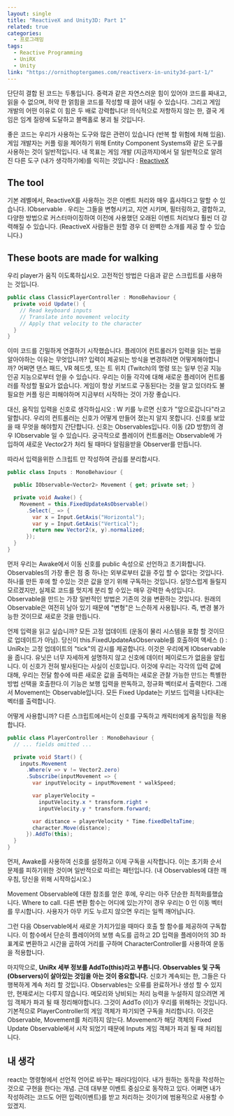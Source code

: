 ```yaml
---
layout: single
title: "ReactiveX and Unity3D: Part 1"
related: true
categories: 
  - 프로그래밍
tags:
  - Reactive Programming
  - UniRX
  - Unity
link: "https://ornithoptergames.com/reactiverx-in-unity3d-part-1/"
---
```


단단히 결합 된 코드는 두통입니다. 중력과 같은 자연스러운 힘이 있어야 코드를 짜내고, 읽을 수 없으며, 허약 한 얽힘을 코드를 작성할 때 끌어 내릴 수 있습니다. 그리고 게임 개발의 어떤 이유로 이 힘은 두 배로 강력합니다! 의식적으로 저항하지 않는 한, 결국 게임은 임계 질량에 도달하고 블랙홀로 붕괴 될 것입니다.

좋은 코드는 우리가 사용하는 도구와 많은 관련이 있습니다 (반복 할 위험에 처해 있음). 게임 개발자는 커플 링을 제어하기 위해 Entity Component Systems와 같은 도구를 사용하는 것이 일반적입니다. 내 목표는 게임 개발 (지금까지)에서 덜 일반적으로 알려진 다른 도구 (내가 생각하기에)를 익히는 것입니다 : [ReactiveX](http://reactivex.io/)

## The tool
기본 레벨에서, ReactiveX를 사용하는 것은 이벤트 처리와 매우 흡사하다고 말할 수 있습니다. IObservable <T>. 우리는 그들을 변형시키고, 지연 시키며, 필터링하고, 결합하고, 다양한 방법으로 커스터마이징하여 이전에 사용했던 오래된 이벤트 처리보다 훨씬 더 강력해질 수 있습니다. (ReactiveX 사람들은 원할 경우 더 완벽한 소개를 제공 할 수 있습니다.)

## These boots are made for walking
우리 player가 움직 이도록하십시오. 고전적인 방법은 다음과 같은 스크립트를 사용하는 것입니다.

```csharp
public class ClassicPlayerController : MonoBehaviour {
  private void Update() {
    // Read keyboard inputs
    // Translate into movement velocity
    // Apply that velocity to the character
  }
}
```

이미 코드를 긴밀하게 연결하기 시작했습니다. 플레이어 컨트롤러가 입력을 읽는 법을 알아야하는 이유는 무엇입니까? 입력이 제공되는 방식을 변경하려면 어떻게해야합니까? 어쩌면 댄스 패드, VR 헤드셋, 또는 트 위치 (Twitch)의 명령 또는 일부 인공 지능 인공 지능으로부터 얻을 수 있습니다. 우리는 이들 각각에 대해 새로운 플레이어 컨트롤러를 작성할 필요가 없습니다. 게임이 항상 키보드로 구동된다는 것을 알고 있더라도 불필요한 커플 링은 피해야하며 지금부터 시작하는 것이 가장 좋습니다.

대신, 움직임 입력을 신호로 생각하십시오 : W 키를 누르면 신호가 "앞으로갑니다"라고 말합니다. 우리의 컨트롤러는 신호가 어떻게 만들어 졌는지 알지 못합니다. 신호를 보았을 때 무엇을 해야할지 간단합니다. 신호는 Observables입니다. 이동 (2D 방향)의 경우 IObservable <Vector2> 일 수 있습니다. 궁극적으로 플레이어 컨트롤러는 Observable에 가입하여 새로운 Vector2가 처리 될 때마다 알림을받을 Observer를 만듭니다.

따라서 입력을위한 스크립트 만 작성하여 관심를 분리합시다.

```csharp
public class Inputs : MonoBehaviour {

  public IObservable<Vector2> Movement { get; private set; }

  private void Awake() {
    Movement = this.FixedUpdateAsObservable()
      .Select(_ => {
        var x = Input.GetAxis("Horizontal");
        var y = Input.GetAxis("Vertical");
        return new Vector2(x, y).normalized;
      });
  }
}
```
먼저 우리는 Awake에서 이동 신호를 public 속성으로 선언하고 초기화합니다. Observables의 가장 좋은 점 중 하나는 외부로부터 값을 주입 할 수 없다는 것입니다. 하나를 만든 후에 할 수있는 것은 값을 얻기 위해 구독하는 것입니다. 실망스럽게 들릴지 모르겠지만, 실제로 코드를 멋지게 분리 할 수있는 매우 강력한 속성입니다. Observable을 만드는 가장 일반적인 방법은 기존의 것을 변환하는 것입니다. 원래의 Observable은 여전히 ​​남아 있기 때문에 "변형"은 느슨하게 사용됩니다. 즉, 변경 불가능한 것이므로 새로운 것을 만듭니다.

언제 입력을 읽고 싶습니까? 모든 고정 업데이트 (운동이 물리 시스템을 포함 할 것이므로 업데이트가 아님). 당신이 this.FixedUpdateAsObservable를 호출하여 액세스 () : UniRx는 고정 업데이트의 "tick"의 감시를 제공합니다. 이것은 우리에게 IObservable <Unit>을 줍니다. 유닛은 너무 자세하게 설명하지 않고 신호에 데이터 페이로드가 없음을 알립니다. 이 신호가 전혀 발사된다는 사실이 신호입니다. 이것에 우리는 각각의 입력 값에 대해, 우리는 전달 함수에 따른 새로운 값을 출력하는 새로운 관찰 가능한 만드는 특별한 방법 선택을 호출한다.이 기능은 보행 입력을 판독하고, 정규화 벡터로서 출력한다. 그래서 Movement는 Observable입니다. 모든 Fixed Update는 키보드 입력을 나타내는 벡터를 출력합니다.

어떻게 사용합니까? 다른 스크립트에서는이 신호를 구독하고 캐릭터에게 움직임을 적용합니다.

```csharp
public class PlayerController : MonoBehaviour {
  // ... fields omitted ...

  private void Start() {
    inputs.Movement
      .Where(v => v != Vector2.zero)
      .Subscribe(inputMovement => {
        var inputVelocity = inputMovement * walkSpeed;

        var playerVelocity =
          inputVelocity.x * transform.right +
          inputVelocity.y * transform.forward;

        var distance = playerVelocity * Time.fixedDeltaTime;
        character.Move(distance);
      }).AddTo(this);
  }
}
```
먼저, Awake를 사용하여 신호를 설정하고 이제 구독을 시작합니다. 이는 초기화 순서 문제를 피하기위한 것이며 일반적으로 따르는 패턴입니다. (내 Observables에 대한 깨우침, 당신을 위해 시작하십시오.)

Movement Observable에 대한 참조를 얻은 후에, 우리는 아주 단순한 최적화를했습니다. Where to call. 다른 변환 함수는 어디에 있는가?이 경우 우리는 0 인 이동 벡터를 무시합니다. 사용자가 아무 키도 누르지 않으면 우리는 일찍 깨어납니다.

그런 다음 Observable에서 새로운 가치가있을 때마다 호출 할 함수를 제공하여 구독합니다. 이 함수에서 단순히 플레이어의 보행 속도를 곱하고 2D 입력을 플레이어의 3D 좌표계로 변환하고 시간을 곱하여 거리를 구하며 CharacterController를 사용하여 운동을 적용합니다.

마지막으로, **UniRx 세부 정보를 AddTo(this)라고 부릅니다. Observables 및 구독 (Observers)이 살아있는 것임을 아는 것이 중요합니다.** 신호가 계속되는 한, 그들은 다 행복하게 계속 처리 할 것입니다. Observables는 오류를 완료하거나 생성 할 수 있지만, 현재로서는 다루지 않습니다. 메모리와 낭비되는 처리 능력을 누설하지 않으려면 게임 객체가 파괴 될 때 정리해야합니다. 그것이 AddTo (이)가 우리를 위해하는 것입니다. 기본적으로 PlayerController의 게임 객체가 파기되면 구독을 처리합니다. 이것은 Observable, Movement를 처리하지 않는다. Movement가 해당 객체의 Fixed Update Observable에서 시작 되었기 때문에 Inputs 게임 객체가 파괴 될 때 처리됩니다.

## 내 생각
react는 명령형에서 선언적 언어로 바꾸는 패러다임이다. 내가 원하는 동작을 작성하는 것으로 구현을 한다는 개념.
근데 대부분 이벤트 중심으로 동작하고 있다. 어쩌면 내가 작성하려는 코드도 어떤 입력(이벤트)를 받고 처리하는 것이기에 범용적으로 사용할 수 있겠지.